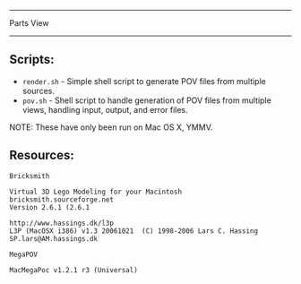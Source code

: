 - - - -

Parts View

- - - -

Scripts:
--------

- `render.sh` - Simple shell script to generate POV files from multiple sources.
- `pov.sh` - Shell script to handle generation of POV files from multiple views, handling input, output, and error files.

NOTE: These have only been run on Mac OS X, YMMV.


Resources:
----------

    Bricksmith
    
    Virtual 3D Lego Modeling for your Macintosh
    bricksmith.sourceforge.net
    Version 2.6.1 (2.6.1

    http://www.hassings.dk/l3p
    L3P (MacOSX i386) v1.3 20061021  (C) 1998-2006 Lars C. Hassing SP.lars@AM.hassings.dk

    MegaPOV
    
    MacMegaPoc v1.2.1 r3 (Universal)
